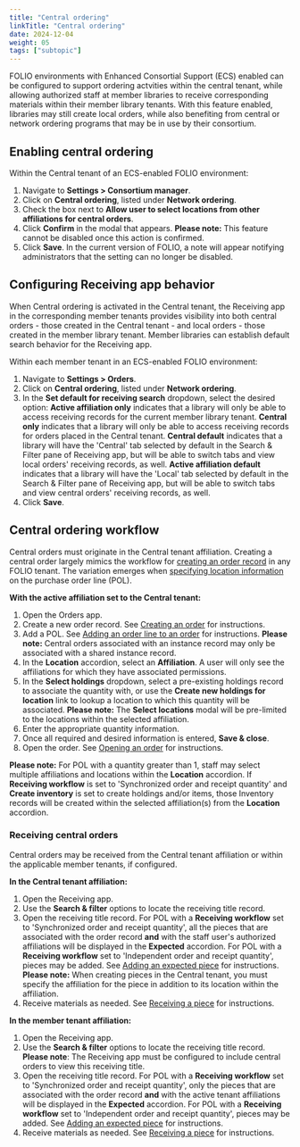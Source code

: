 ```yaml
---
title: "Central ordering"
linkTitle: "Central ordering"
date: 2024-12-04
weight: 05
tags: ["subtopic"]
---
```


FOLIO environments with Enhanced Consortial Support (ECS) enabled can be configured to support ordering actvities within the central tenant, while allowing authorized staff at member libraries to receive corresponding materials within their member library tenants. With this feature enabled, libraries may still create local orders, while also benefiting from central or network ordering programs that may be in use by their consortium.

## Enabling central ordering
Within the Central tenant of an ECS-enabled FOLIO environment:
1. Navigate to **Settings > Consortium manager**.
2. Click on **Central ordering**, listed under **Network ordering**.
3. Check the box next to **Allow user to select locations from other affiliations for central orders**.
4. Click **Confirm** in the modal that appears. **Please note:** This feature cannot be disabled once this action is confirmed.
5. Click **Save**. In the current version of FOLIO, a note will appear notifying administrators that the setting can no longer be disabled.

## Configuring Receiving app behavior
When Central ordering is activated in the Central tenant, the Receiving app in the corresponding member tenants provides visibility into both central orders - those created in the Central tenant - and local orders - those created in the member library tenant. Member libraries can establish default search behavior for the Receiving app.

Within each member tenant in an ECS-enabled FOLIO environment:
1. Navigate to **Settings > Orders**.
2. Click on **Central ordering**, listed under **Network ordering**.
3. In the **Set default for receiving search** dropdown, select the desired option: **Active affiliation only** indicates that a library will only be able to access receiving records for the current member library tenant. **Central only** indicates that a library will only be able to access receiving records for orders placed in the Central tenant.  **Central default** indicates that a library will have the 'Central' tab selected by default in the Search & Filter pane of Receiving app, but will be able to switch tabs and view local orders' receiving records, as well. **Active affiliation default** indicates that a library will have the 'Local' tab selected by default in the Search & Filter pane of Receiving app, but will be able to switch tabs and view central orders' receiving records, as well.
4. Click **Save**.
   
## Central ordering workflow
Central orders must originate in the Central tenant affiliation. Creating a central order largely mimics the workflow for [creating an order record](../../orders/#creating-an-order) in any FOLIO tenant. The variation emerges when [specifying location information](../../orders/#location) on the purchase order line (POL).

**With the active affiliation set to the Central tenant:**
1. Open the Orders app.
2. Create a new order record. See [Creating an order](../../orders/#creating-an-order) for instructions.
3. Add a POL. See [Adding an order line to an order](../../orders/#adding-an-order-line-to-an-order) for instructions. **Please note:** Central orders associated with an instance record may only be associated with a shared instance record.
4. In the **Location** accordion, select an **Affiliation**. A user will only see the affiliations for which they have associated permissions.
5. In the **Select holdings** dropdown, select a pre-existing holdings record to associate the quantity with, or use the **Create new holdings for location** link to lookup a location to which this quantity will be associated. **Please note:** The **Select locations** modal will be pre-limited to the locations within the selected affiliation.
6. Enter the appropriate quantity information.
7. Once all required and desired information is entered, **Save & close**.
8. Open the order. See [Opening an order](../../orders/#opening-an-order) for instructions.

**Please note:** For POL with a quantity greater than 1, staff may select multiple affiliations and locations within the **Location** accordion. If **Receiving workflow** is set to 'Synchronized order and receipt quantity' and **Create inventory** is set to create holdings and/or items, those Inventory records will be created within the selected affiliation(s) from the **Location** accordion.

### Receiving central orders
Central orders may be received from the Central tenant affiliation or within the applicable member tenants, if configured.

**In the Central tenant affiliation:**
1. Open the Receiving app.
2. Use the **Search & filter** options to locate the receiving title record.
3. Open the receiving title record. For POL with a **Receiving workflow** set to 'Synchronized order and receipt quantity', all the pieces that are associated with the order record **and** with the staff user's authorized affiliations will be displayed in the **Expected** accordion. For POL with a **Receiving workflow** set to 'Independent order and receipt quantity', pieces may be added. See [Adding an expected piece](../../receiving/#adding-an-expected-piece) for instructions. **Please note:** When creating pieces in the Central tenant, you must specify the affiliation for the piece in addition to its location within the affiliation.
4. Receive materials as needed. See [Receiving a piece](../../receiving/#receiving-a-piece) for instructions.

**In the member tenant affiliation:**
1. Open the Receiving app.
2. Use the **Search & filter** options to locate the receiving title record. **Please note**: The Receiving app must be configured to include central orders to view this receiving title.
3. Open the receiving title record. For POL with a **Receiving workflow** set to 'Synchronized order and receipt quantity', only the pieces that are associated with the order record **and** with the active tenant affiliations will be displayed in the **Expected** accordion. For POL with a **Receiving workflow** set to 'Independent order and receipt quantity', pieces may be added. See [Adding an expected piece](../../receiving/#adding-an-expected-piece) for instructions.
4. Receive materials as needed. See [Receiving a piece](../../receiving/#receiving-a-piece) for instructions.
